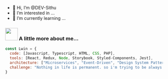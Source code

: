 - 👋 Hi, I’m @DEV-Sithu
- 👀 I’m interested in ...
- 🌱 I’m currently learning ...

### <img src="https://github.com/DEV-Sithu/DEV-Sithu/blob/main/img/katto.gif" width="40">   A little more about me...  
```javascript
const Lwin = {
  code: [Javascript, Typescript, HTML, CSS, PHP],
  tools: [React, Redux, Node, Storybook, Styled-Components, Jest],
  architecture: ["Microservices", "Event-Driven", "Design System Pattern"],
  challenge: "Nothing in life is permanent. so i'm trying to be always humble"
}
```

